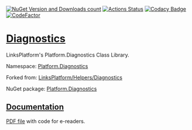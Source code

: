 [![NuGet Version and Downloads count](https://img.shields.io/nuget/v/Platform.Diagnostics?label=nuget&style=flat)](https://www.nuget.org/packages/Platform.Diagnostics)
[![Actions Status](https://github.com/linksplatform/Diagnostics/workflows/CD/badge.svg)](https://github.com/linksplatform/Diagnostics/actions?workflow=CD)
[![Codacy Badge](https://api.codacy.com/project/badge/Grade/0c155a921c57417586b079e2affcdf51)](https://www.codacy.com/app/drakonard/Diagnostics?utm_source=github.com&amp;utm_medium=referral&amp;utm_content=linksplatform/Diagnostics&amp;utm_campaign=Badge_Grade)
[![CodeFactor](https://www.codefactor.io/repository/github/linksplatform/Diagnostics/badge)](https://www.codefactor.io/repository/github/linksplatform/Diagnostics)

# [Diagnostics](https://github.com/linksplatform/Diagnostics)

LinksPlatform's Platform.Diagnostics Class Library.

Namespace: [Platform.Diagnostics](https://linksplatform.github.io/Diagnostics/csharp/api/Platform.Diagnostics.html)

Forked from: [LinksPlatform/Helpers/Diagnostics](https://github.com/linksplatform/Helpers/tree/e27f7586f8015cad596b6aa3c2df2ac2a3dadb60/Diagnostics)

NuGet package: [Platform.Diagnostics](https://www.nuget.org/packages/Platform.Diagnostics)

## [Documentation](https://linksplatform.github.io/Diagnostics)
[PDF file](https://linksplatform.github.io/Diagnostics/csharp/Platform.Diagnostics.pdf) with code for e-readers.
